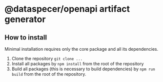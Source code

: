 # @dataspecer/openapi artifact generator

## How to install

Minimal installation requires only the core package and all its dependencies.

1. Clone the repository `git clone ...`
2. Install all packages by `npm install` from the root of the repository
3. Build all packages (this is necessary to build dependencies) by `npm run build` from the root of the repository.
